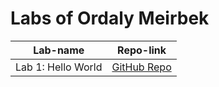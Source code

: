 # Labs of Ordaly Meirbek

| Lab-name           | Repo-link                                |
|--------------------|------------------------------------------|
| Lab 1: Hello World | [GitHub Repo](https://github.com/miko2329/lab1-blockhain) |


